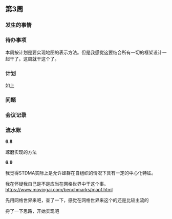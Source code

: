 ## 第3周

### 发生的事情

### 待办事项

本周按计划是要实现地图的表示方法。但是我感觉这要结合所有一切的框架设计一起干了。这周就干这个了。

### 计划

如上

### 问题

### 会议记录

### 流水账

**6.8**

琢磨实现的方法

**6.9**

我觉得STDMA实际上是允许蜂群在自组织的情况下具有一定的中心化特征。

我在怀疑我自己是不是应当在网格世界中干这个事。
https://www.movingai.com/benchmarks/mapf.html


先用网格世界来吧，查了一下，感觉在网格世界来这个的还是比较主流的

捋了一下思路，开始实现吧



